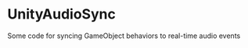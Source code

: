 UnityAudioSync
==============

Some code for syncing GameObject behaviors to real-time audio events

